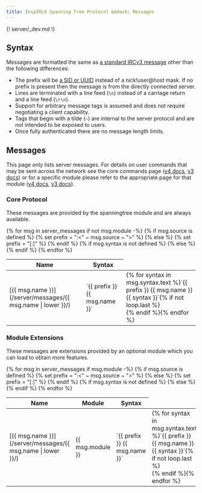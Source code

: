 ```yaml
---
title: InspIRCd Spanning Tree Protocol &mdash; Messages
---
```


{! server/_dev.md !}

## Syntax

Messages are formatted the same as [a standard IRCv3 message](https://ircv3.net/specs/extensions/message-tags.html#format) other than the following differences:

- The prefix will be [a SID or UUID](/server/concepts/#uuids) instead of a nick!user@host mask. If no prefix is present then the message is from the directly connected server.
- Lines are terminated with a line feed (`\n`) instead of a carriage return and a line feed (`\r\n`).
- Support for arbitrary message tags is assumed and does not require negotiating a client capability.
- Tags that begin with a tilde (`~`) are internal to the server protocol and are not intended to be exposed to users.
- Once fully authenticated there are no message length limits.

## Messages

This page only lists server messages. For details on user commands that may be sent across the network see the core commands page ([v4 docs](/4/commands), [v3 docs](/3/commands)) or for a specific module please refer to the appropriate page for that module ([v4 docs](/4/modules), [v3 docs](/3/modules)).

### Core Protocol

These messages are provided by the spanningtree module and are always available.

<table markdown="1">
<thead>
<tr>
<th>Name</th>
<th>Syntax</th>
</tr>
</thead>
{% for msg in server_messages if not msg.module -%}
{% if msg.source is defined %}
{% set prefix = ":<" ~ msg.source ~ ">" %}
{% else %}
{% set prefix = "[:<sid>]" %}
{% endif %}
<tr markdown="1">
<td markdown="1">[{{ msg.name }}](/server/messages/{{ msg.name | lower }}/)</td>
{% if msg.syntax is not defined %}
<td markdown="1">`{{ prefix }} {{ msg.name }}`</td>
{% else %}
<td markdown="1">{% for syntax in msg.syntax.text %}`{{ prefix }} {{ msg.name }} {{ syntax }}`{% if not loop.last %}<br>{% endif %}{% endfor %}</td>
{% endif %}
</tr>
{% endfor %}
</tbody>
</table>

### Module Extensions

These messages are extensions provided by an optional module which you can load to obtain more features.

<table markdown="1">
<thead>
<tr>
<th>Name</th>
<th>Module</th>
<th>Syntax</th>
</tr>
</thead>
{% for msg in server_messages if msg.module -%}
{% if msg.source is defined %}
{% set prefix = ":<" ~ msg.source ~ ">" %}
{% else %}
{% set prefix = "[:<sid>]" %}
{% endif %}
<tr markdown="1">
<td markdown="1">[{{ msg.name }}](/server/messages/{{ msg.name | lower }}/)</td>
<td markdown="1">{{ msg.module }}</td>
{% if msg.syntax is not defined %}
<td markdown="1">`{{ prefix }} {{ msg.name }}`</td>
{% else %}
<td markdown="1">{% for syntax in msg.syntax.text %}`{{ prefix }} {{ msg.name }} {{ syntax }}`{% if not loop.last %}<br>{% endif %}{% endfor %}</td>
{% endif %}
</tr>
{% endfor %}
</tbody>
</table>
